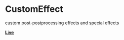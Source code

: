 # CustomEffect

custom post-postprocessing effects and special effects

**[Live](https://custom-effect.vercel.app/)**

